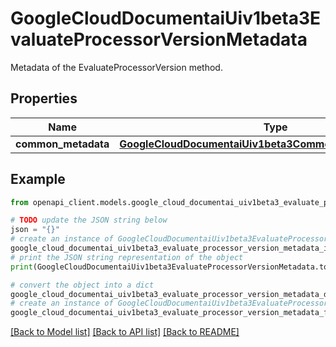 # GoogleCloudDocumentaiUiv1beta3EvaluateProcessorVersionMetadata

Metadata of the EvaluateProcessorVersion method.

## Properties

Name | Type | Description | Notes
------------ | ------------- | ------------- | -------------
**common_metadata** | [**GoogleCloudDocumentaiUiv1beta3CommonOperationMetadata**](GoogleCloudDocumentaiUiv1beta3CommonOperationMetadata.md) |  | [optional] 

## Example

```python
from openapi_client.models.google_cloud_documentai_uiv1beta3_evaluate_processor_version_metadata import GoogleCloudDocumentaiUiv1beta3EvaluateProcessorVersionMetadata

# TODO update the JSON string below
json = "{}"
# create an instance of GoogleCloudDocumentaiUiv1beta3EvaluateProcessorVersionMetadata from a JSON string
google_cloud_documentai_uiv1beta3_evaluate_processor_version_metadata_instance = GoogleCloudDocumentaiUiv1beta3EvaluateProcessorVersionMetadata.from_json(json)
# print the JSON string representation of the object
print(GoogleCloudDocumentaiUiv1beta3EvaluateProcessorVersionMetadata.to_json())

# convert the object into a dict
google_cloud_documentai_uiv1beta3_evaluate_processor_version_metadata_dict = google_cloud_documentai_uiv1beta3_evaluate_processor_version_metadata_instance.to_dict()
# create an instance of GoogleCloudDocumentaiUiv1beta3EvaluateProcessorVersionMetadata from a dict
google_cloud_documentai_uiv1beta3_evaluate_processor_version_metadata_from_dict = GoogleCloudDocumentaiUiv1beta3EvaluateProcessorVersionMetadata.from_dict(google_cloud_documentai_uiv1beta3_evaluate_processor_version_metadata_dict)
```
[[Back to Model list]](../README.md#documentation-for-models) [[Back to API list]](../README.md#documentation-for-api-endpoints) [[Back to README]](../README.md)


